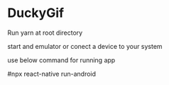 # DuckyGif

Run yarn at root directory

start and emulator or conect a device to your system

use below command for running app

#npx react-native run-android
